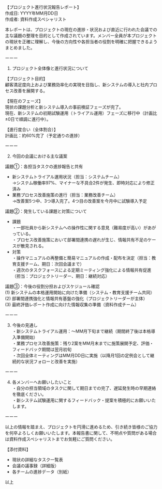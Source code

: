 【プロジェクト進行状況報告レポート】  
作成日: YYYY年MM月DD日  
作成者: 資料作成スペシャリスト  

本レポートは、プロジェクトの現在の進捗・状況および直近に行われた会議での主な議題の整理を目的として作成されています。メンバー全員が本プロジェクトの現状を正確に理解し、今後の方向性や各担当者の役割を明確に把握できるようまとめました。

ーーー

1. プロジェクト全体像と進行状況について

【プロジェクト目的】  
顧客満足度向上および業務効率化の実現を目指し、新システムの導入と社内プロセス改善を展開する。

【現在のフェーズ】  
現状の課題分析と新システム導入の事前検証フェーズが完了。  
現在、新システムの初期試験運用（トライアル運用）フェーズに移行中（計画比±0日で順調に進行中）。

【進行度合い（全体割合）】  
計画比：約60%完了（予定通りの進捗）

ーーー

2. 今回の会議における主な議案

議題①：各担当タスクの進捗報告と共有  
- 新システムトライアル運用状況（担当：システムチーム）  
  →システム稼働率97%、マイナーな不具合2件が発生、即時対応により修正済み  
- 業務プロセス改善施策の進行（担当：業務改善チーム）  
  →改善案5つ中、3つ導入完了。4つ目の改善案を今月中に試験導入予定  

議題②：発生している課題と対策について  
- 課題  
  ・一部社員から新システムへの操作性に関する意見（難易度が高い）があがっている。  
  ・プロセス改善施策において部署間連携の遅れが生じ、情報共有不足のケースが散見される。  
- 対策  
  ・操作マニュアルの再整備と簡易マニュアルの作成・配布を決定（担当：教育支援チーム、期日：次回会議まで）  
  ・週次のタスクフォースによる定期ミーティング強化による情報共有促進（担当：プロジェクトリーダー、期日：継続対応）

議題③：今後の役割分担およびスケジュール確認  
(1) 新システムの本格運用開始に向けた準備（システム・教育支援チーム共同）  
(2) 部署間連携強化と情報共有基盤の強化（プロジェクトリーダーが主体）  
(3) 最終評価レポート作成に向けた情報収集の準備（資料作成チーム）  

ーーー

3. 今後の見通し  
・新システムトライアル運用：～MM月下旬まで継続（期間終了後は本格導入準備開始）  
・業務プロセス改善施策：残り2案をMM月末までに施策展開予定、評価・フィードバック期間は翌月初旬  
・次回全体ミーティングはMM月DD日に実施（以降月1回の定例会として継続的な状況フォローと改善を実施）  

ーーー

4. 各メンバーへお願いしたいこと  
・自分の担当領域のタスクに関して期日までの完了、遅延発生時の早期連絡を徹底ください。  
・新システム試験運用に関するフィードバック・提案を積極的にお願いいたします。  

ーーー

以上の情報を踏まえ、プロジェクトを円滑に進めるため、引き続き皆様のご協力を何卒よろしくお願いいたします。本報告書に関して、不明点や質問がある場合は資料作成スペシャリストまでお気軽にご質問ください。

【添付資料】  
- 現状の詳細なタスク一覧表  
- 会議の議事録（詳細版）  
- 各チームの進捗データ（別紙）  

以上
